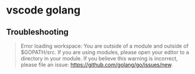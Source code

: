 # vscode golang

## Troubleshooting

> Error loading workspace: You are outside of a module and outside of $GOPATH/src. If you are using modules, please open your editor to a directory in your module. If you believe this warning is incorrect, please file an issue: https://github.com/golang/go/issues/new.
